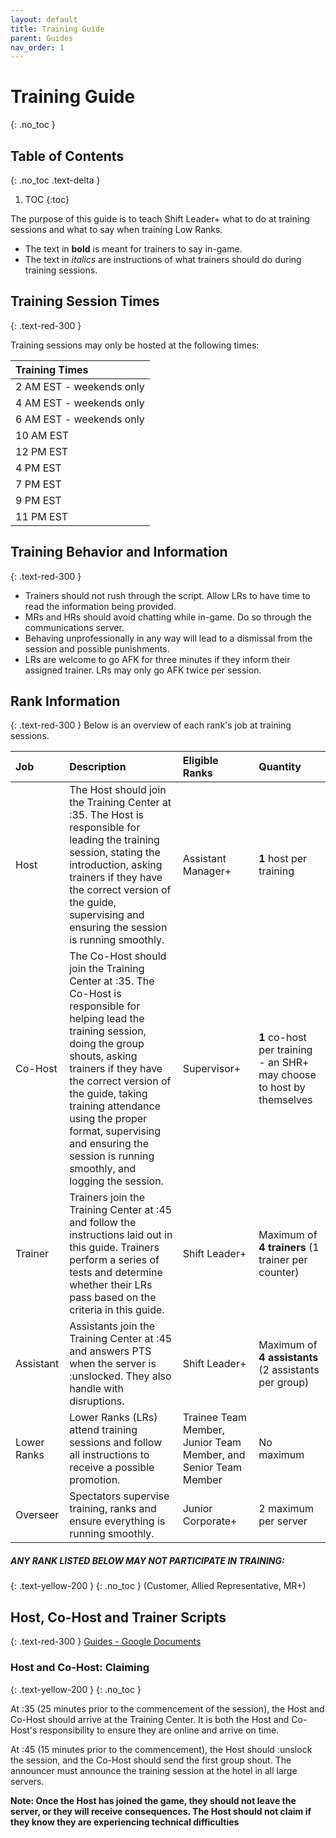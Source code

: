 ```yaml
---
layout: default
title: Training Guide
parent: Guides
nav_order: 1
---
```


# Training Guide
{: .no_toc }

## Table of Contents
{: .no_toc .text-delta }

1. TOC
{:toc}

The purpose of this guide is to teach Shift Leader+ what to do at training sessions and what to say when training Low Ranks. 

* The text in **bold** is meant for trainers to say in-game. 
* The text in *italics* are instructions of what trainers should do during training sessions. 

## Training Session Times
{: .text-red-300 }

Training sessions may only be hosted at the following times:

| Training Times     | 
|:-------------|
| 2 AM EST - weekends only |
| 4 AM EST - weekends only |
| 6 AM EST - weekends only           |
| 10 AM EST            | 
| 12 PM EST           | 
| 4 PM EST           | 
| 7 PM EST          |
| 9 PM EST           |
| 11 PM EST           |


## Training Behavior and Information
{: .text-red-300 }

* Trainers should not rush through the script. Allow LRs to have time to read the information being provided.
* MRs and HRs should avoid chatting while in-game. Do so through the communications server.
* Behaving unprofessionally in any way will lead to a dismissal from the session and possible punishments.
* LRs are welcome to go AFK for three minutes if they inform their assigned trainer. LRs may only go AFK twice per session.

## Rank Information
{: .text-red-300 }
Below is an overview of each rank's job at training sessions.

| Job        | Description          | Eligible Ranks | Quantity | 
|:-------------|:------------------|:------|:-------------------|
| Host | The Host should join the Training Center at :35. The Host is responsible for leading the training session, stating the introduction, asking trainers if they have the correct version of the guide, supervising and ensuring the session is running smoothly. | Assistant Manager+ | **1** host per training |
| Co-Host | The Co-Host should join the Training Center at :35. The Co-Host is responsible for helping lead the training session, doing the group shouts, asking trainers if they have the correct version of the guide, taking training attendance using the proper format, supervising and ensuring the session is running smoothly, and logging the session. | Supervisor+  | **1** co-host per training - an SHR+ may choose to host by themselves
| Trainer           | Trainers join the Training Center at :45 and follow the instructions laid out in this guide. Trainers perform a series of tests and determine whether their LRs pass based on the criteria in this guide. | Shift Leader+ | Maximum of **4 trainers** (1 trainer per counter)  |
| Assistant | Assistants join the Training Center at :45 and answers PTS when the server is :unslocked. They also handle with disruptions. | Shift Leader+ | Maximum of **4 assistants** (2 assistants per group) |
| Lower Ranks | Lower Ranks (LRs) attend training sessions and follow all instructions to receive a possible promotion. | Trainee Team Member, Junior Team Member, and Senior Team Member | No maximum | 
| Overseer | Spectators supervise training, ranks and ensure everything is running smoothly. | Junior Corporate+ | 2 maximum per server | 

##### **ANY RANK LISTED BELOW MAY NOT PARTICIPATE IN TRAINING:**
{: .text-yellow-200 }
{: .no_toc }
(Customer, Allied Representative, MR+)

## Host, Co-Host and Trainer Scripts
{: .text-red-300 }
[Guides - Google Documents](https://docs.google.com/document/d/1qJL59kzRcMRrBNCAPAV-BDTAxcXgGazzWl5E_hqJ9BQ/edit)

### Host and Co-Host: Claiming
{: .text-yellow-200 }
{: .no_toc }

At :35 (25 minutes prior to the commencement of the session), the Host and Co-Host should arrive at the Training Center. It is both the Host and Co-Host's responsibility to ensure they are online and arrive on time.

At :45 (15 minutes prior to the commencement), the Host should :unslock the session, and the Co-Host should send the first group shout. The announcer must announce the training session at the hotel in all large servers.

**Note: Once the Host has joined the game, they should not leave the server, or they will receive consequences. The Host should not claim if they know they are experiencing technical difficulties**
